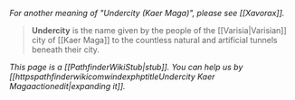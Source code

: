 *For another meaning of "Undercity (Kaer Maga)", please see [[Xavorax]].*
> **Undercity** is the name given by the people of the [[Varisia|Varisian]] city of [[Kaer Maga]] to the countless natural and artificial tunnels beneath their city.



*This page is a [[PathfinderWikiStub|stub]]. You can help us by [[httpspathfinderwikicomwindexphptitleUndercity Kaer Magaactionedit|expanding it]].*








